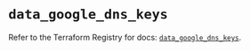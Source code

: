 # `data_google_dns_keys`

Refer to the Terraform Registry for docs: [`data_google_dns_keys`](https://registry.terraform.io/providers/hashicorp/google/6.14.0/docs/data-sources/dns_keys).
